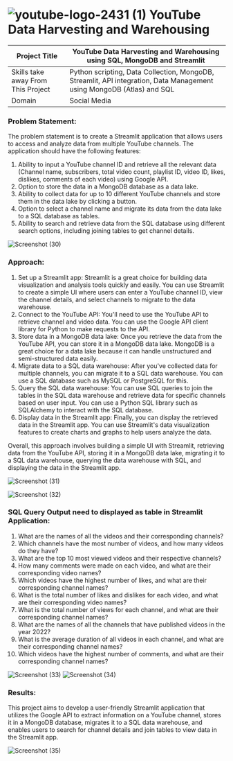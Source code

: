 # ![youtube-logo-2431 (1)](https://github.com/pranitakhade/YouTube-Data-Harvesting-and-Warehousing/assets/142147093/4e8e847f-d0e5-4d05-99cf-62f8bb4fb29b) YouTube Data Harvesting and Warehousing

| Project Title | YouTube Data Harvesting and Warehousing using SQL, MongoDB and Streamlit |
| --- | --- |
| Skills take away From This Project | Python scripting, Data Collection, MongoDB, Streamlit, API integration, Data Management using MongoDB (Atlas) and SQL |
| Domain | Social Media |

### Problem Statement:
The problem statement is to create a Streamlit application that allows users to access and analyze data from multiple YouTube channels. The application should have the following features:
1. Ability to input a YouTube channel ID and retrieve all the relevant data (Channel name, subscribers, total video count, playlist ID, video ID, likes, dislikes, comments of each video) using Google API.
2. Option to store the data in a MongoDB database as a data lake.
3. Ability to collect data for up to 10 different YouTube channels and store them in the data lake by clicking a button.
4. Option to select a channel name and migrate its data from the data lake to a SQL database as tables.
5. Ability to search and retrieve data from the SQL database using different search options, including joining tables to get channel details.

![Screenshot (30)](https://github.com/user-attachments/assets/f04203fd-f30f-4f1f-9bb9-ab3aa53b2f42)


### Approach: 
1. Set up a Streamlit app: Streamlit is a great choice for building data visualization and analysis tools quickly and easily. You can use Streamlit to create a simple UI where users can enter a YouTube channel ID, view the channel details, and select channels to migrate to the data warehouse.
2. Connect to the YouTube API: You'll need to use the YouTube API to retrieve channel and video data. You can use the Google API client library for Python to make requests to the API.
3. Store data in a MongoDB data lake: Once you retrieve the data from the YouTube API, you can store it in a MongoDB data lake. MongoDB is a great choice for a data lake because it can handle unstructured and semi-structured data easily.
4. Migrate data to a SQL data warehouse: After you've collected data for multiple channels, you can migrate it to a SQL data warehouse. You can use a SQL database such as MySQL or PostgreSQL for this.
5. Query the SQL data warehouse: You can use SQL queries to join the tables in the SQL data warehouse and retrieve data for specific channels based on user input. You can use a Python SQL library such as SQLAlchemy to interact with the SQL database.
6. Display data in the Streamlit app: Finally, you can display the retrieved data in the Streamlit app. You can use Streamlit's data visualization features to create charts and graphs to help users analyze the data.

Overall, this approach involves building a simple UI with Streamlit, retrieving data from the YouTube API, storing it in a MongoDB data lake, migrating it to a SQL data warehouse, querying the data warehouse with SQL, and displaying the data in the Streamlit app.

![Screenshot (31)](https://github.com/user-attachments/assets/873db3ed-8bfa-4d7e-9ef2-20fbfb4fa386)

![Screenshot (32)](https://github.com/user-attachments/assets/f671b117-f9fc-48fd-862d-55c07e0c784d)

### SQL Query Output need to displayed as table in Streamlit Application:

1. What are the names of all the videos and their corresponding channels?
2. Which channels have the most number of videos, and how many videos do they have?
3. What are the top 10 most viewed videos and their respective channels?
4. How many comments were made on each video, and what are their corresponding video names?
5. Which videos have the highest number of likes, and what are their corresponding channel names?
6. What is the total number of likes and dislikes for each video, and what are their corresponding video names?
7. What is the total number of views for each channel, and what are their corresponding channel names?
8. What are the names of all the channels that have published videos in the year 2022?
9. What is the average duration of all videos in each channel, and what are their corresponding channel names?
10. Which videos have the highest number of comments, and what are their corresponding channel names?

![Screenshot (33)](https://github.com/user-attachments/assets/ab39a045-7d31-4cc3-b3bf-71fac5e9b61a)
![Screenshot (34)](https://github.com/user-attachments/assets/32862b01-f9bd-4825-afac-a8f404348c8b)

    
### Results: 
This project aims to develop a user-friendly Streamlit application that utilizes the Google API to extract information on a YouTube channel, stores it in a MongoDB database, migrates it to a SQL data warehouse, and enables users to search for channel details and join tables to view data in the Streamlit app.

![Screenshot (35)](https://github.com/user-attachments/assets/785d7985-4dde-456c-ac5f-161b18940642)
